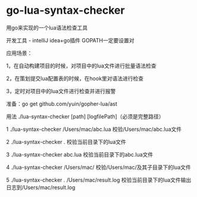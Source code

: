 # go-lua-syntax-checker
用go来实现的一个lua语法检查工具

开发工具 - intelliJ idea+go插件  GOPATH一定要设置对

应用场景：

1，在自动构建项目的时候，对项目中的lua文件进行批量语法检查

2，在策划提交lua配置表的时候，在hook里对语法进行检查

3，定时对项目中的lua文件进行检查并进行报警

准备：go get github.com/yuin/gopher-lua/ast

用法 ./lua-syntax-checker [path] [logfilePath]（必须是完整路径）

1  ./lua-syntax-checker /Users/mac/abc.lua  校验/Users/mac/abc.lua文件

2  ./lua-syntax-checker .  校验当前目录下的lua文件

3  ./lua-syntax-checker abc.lua  校验当前目录下的abc.lua文件

4  ./lua-syntax-checker /Users/mac/  校验/Users/mac/及其子目录下的lua文件

5  ./lua-syntax-checker .   /Users/mac/result.log 校验当前目录下的lua文件输出日志到/Users/mac/result.log
